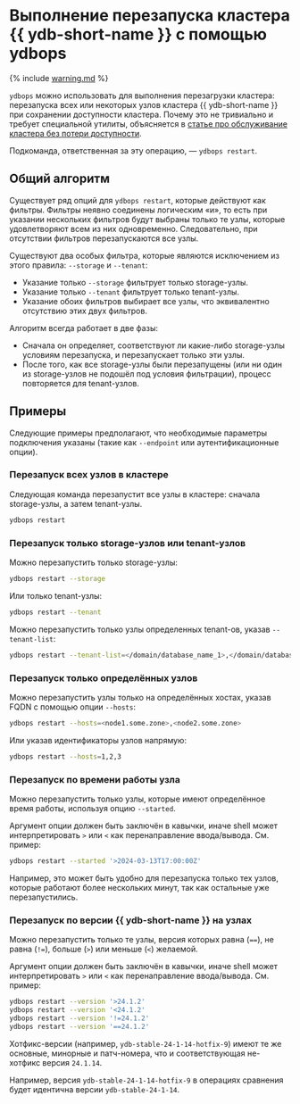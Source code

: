 # Выполнение перезапуска кластера {{ ydb-short-name }} с помощью ydbops

{% include [warning.md](_includes/warning.md) %}

`ydbops` можно использовать для выполнения перезагрузки кластера: перезапуска всех или некоторых узлов кластера {{ ydb-short-name }} при сохранении доступности кластера. Почему это не тривиально и требует специальной утилиты, объясняется в [статье про обслуживание кластера без потери доступности](../../devops/manual/maintenance-without-downtime).

Подкоманда, ответственная за эту операцию, — `ydbops restart`.

## Общий алгоритм

Существует ряд опций для `ydbops restart`, которые действуют как фильтры. Фильтры неявно соединены логическим «и», то есть при указании нескольких фильтров будут выбраны только те узлы, которые удовлетворяют всем из них одновременно. Следовательно, при отсутствии фильтров перезапускаются все узлы.

Существуют два особых фильтра, которые являются исключением из этого правила: `--storage` и `--tenant`:

- Указание только `--storage` фильтрует только storage-узлы.
- Указание только `--tenant` фильтрует только tenant-узлы.
- Указание обоих фильтров выбирает все узлы, что эквивалентно отсутствию этих двух фильтров.

Алгоритм всегда работает в две фазы:

- Сначала он определяет, соответствуют ли какие-либо storage-узлы условиям перезапуска, и перезапускает только эти узлы.
- После того, как все storage-узлы были перезапущены (или ни один из storage-узлов не подошёл под условия фильтрации), процесс повторяется для tenant-узлов.

## Примеры

Следующие примеры предполагают, что необходимые параметры подключения указаны (такие как `--endpoint` или аутентификационные опции).

### Перезапуск всех узлов в кластере

Следующая команда перезапустит все узлы в кластере: сначала storage-узлы, а затем tenant-узлы.

```bash
ydbops restart
```

### Перезапуск только storage-узлов или tenant-узлов

Можно перезапустить только storage-узлы:

```bash
ydbops restart --storage
```

Или только tenant-узлы:

```bash
ydbops restart --tenant
```

Можно перезапустить только узлы определенных tenant-ов, указав `--tenant-list`:

```bash
ydbops restart --tenant-list=</domain/database_name_1>,</domain/database_name_2>,...
```

### Перезапуск только определённых узлов

Можно перезапустить узлы только на определённых хостах, указав FQDN с помощью опции `--hosts`:

```bash
ydbops restart --hosts=<node1.some.zone>,<node2.some.zone>
```

Или указав идентификаторы узлов напрямую:

```bash
ydbops restart --hosts=1,2,3
```

### Перезапуск по времени работы узла

Можно перезапустить только узлы, которые имеют определённое время работы, используя опцию `--started`.

Аргумент опции должен быть заключён в кавычки, иначе shell может интерпретировать `>` или `<` как перенаправление ввода/вывода. См. пример:

```bash
ydbops restart --started '>2024-03-13T17:00:00Z'
```

Например, это может быть удобно для перезапуска только тех узлов, которые работают более нескольких минут, так как остальные уже перезапустились.

### Перезапуск по версии {{ ydb-short-name }} на узлах

Можно перезапустить только те узлы, версия которых равна (`==`), не равна (`!=`), больше (`>`) или меньше (`<`) желаемой.

Аргумент опции должен быть заключён в кавычки, иначе shell может интерпретировать `>` или `<` как перенаправление ввода/вывода. См. пример:

```bash
ydbops restart --version '>24.1.2'
ydbops restart --version '<24.1.2'
ydbops restart --version '!=24.1.2'
ydbops restart --version '==24.1.2'
```

Хотфикс-версии (например, `ydb-stable-24-1-14-hotfix-9`) имеют те же основные, минорные и патч-номера, что и соответствующая не-хотфикс версия `24.1.14`.

Например, версия `ydb-stable-24-1-14-hotfix-9` в операциях сравнения будет идентична версии `ydb-stable-24-1-14`.
